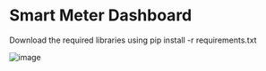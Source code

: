 # Smart Meter Dashboard
Download the required libraries using pip install -r requirements.txt



![image](https://github.com/Ver12/SmartMeterDesktopApp/assets/84841032/26534647-1fe2-49f7-8a40-ef9b50c40f3e)
